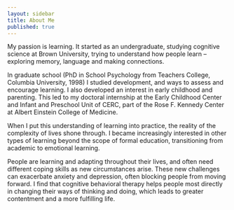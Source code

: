 ```yaml
---
layout: sidebar
title: About Me
published: true
---
```


My passion is learning.  It started as an undergraduate, studying cognitive science at Brown University, trying to understand how people learn – exploring memory, language and making connections. 

In graduate school (PhD in School Psychology from Teachers College, Columbia University, 1998) I studied development, and ways to assess and encourage learning. I also developed an interest in early childhood and parenting. This led to my doctoral internship at the Early Childhood Center and Infant and Preschool Unit of CERC, part of the Rose F. Kennedy Center at Albert Einstein College of Medicine.

When I put this understanding of learning into practice, the reality of the complexity of lives shone through. I became increasingly interested in other types of learning beyond the scope of formal education, transitioning from academic to emotional learning.  

People are learning and adapting throughout their lives, and often need different coping skills as new circumstances arise.  These new challenges can exacerbate anxiety and depression, often blocking people from moving forward.  I find that cognitive behavioral therapy helps people most directly in changing their ways of thinking and doing, which leads to greater contentment and a more fulfilling life.
